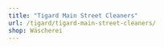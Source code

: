```yaml
---
title: "Tigard Main Street Cleaners"
url: /tigard/tigard-main-street-cleaners/
shop: Wäscherei
---
```

